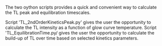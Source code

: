 The two oython scripts provides a quick and convenient way to calculate the TL peak and equilibration timescales.

Script 'TL_2ndOrderKineticsPeak.py' gives the user the opportunity to calculate the TL intensity as a function of glow curve temperature.
Script 'TL_EquilibrationTime.py/ gives the user the opportunity to calculate the build-up of TL over time based on selected kinetics parameters.
